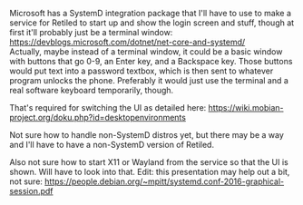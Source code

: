 Microsoft has a SystemD integration package that I'll have to use to make a service for Retiled to start up and show the login screen and stuff, though at first it'll probably just be a terminal window:
https://devblogs.microsoft.com/dotnet/net-core-and-systemd/
<br>Actually, maybe instead of a terminal window, it could be a basic window with buttons that go 0-9, an Enter key, and a Backspace key. Those buttons would put text into a password textbox, which is then sent to whatever program unlocks the phone. Preferably it would just use the terminal and a real software keyboard temporarily, though.

That's required for switching the UI as detailed here:
https://wiki.mobian-project.org/doku.php?id=desktopenvironments

Not sure how to handle non-SystemD distros yet, but there may be a way and I'll have to have a non-SystemD version of Retiled.

Also not sure how to start X11 or Wayland from the service so that the UI is shown. Will have to look into that. Edit: this presentation may help out a bit, not sure:
https://people.debian.org/~mpitt/systemd.conf-2016-graphical-session.pdf
